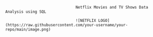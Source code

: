                                   Netflix Movies and TV Shows Data Analysis using SQL

                                   ![NETFLIX LOGO](https://raw.githubusercontent.com/your-username/your-repo/main/image.png)


